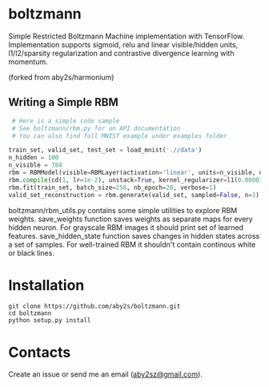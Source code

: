 # boltzmann
Simple Restricted Boltzmann Machine implementation with TensorFlow.
Implementation supports sigmoid, relu and linear visible/hidden units, l1/l2/sparsity regularization and contrastive divergence learning with momentum.

(forked from aby2s/harmonium)

## Writing a Simple RBM

```python
 # Here is a simple code sample
 # See boltzmann/rbm.py for an API documentation
 # You can also find full MNIST example under examples folder

train_set, valid_set, test_set = load_mnist('.//data')
n_hidden = 100
n_visible = 784
rbm = RBMModel(visible=RBMLayer(activation='linear', units=n_visible, use_bias=True, sampled=False), hidden=RBMLayer(activation='sigmoid', units=n_hidden, use_bias=True, sampled=True))
rbm.compile(cd(1, lr=1e-2), unstack=True, kernel_regularizer=l1(0.00001))
rbm.fit(train_set, batch_size=256, nb_epoch=20, verbose=1)
valid_set_reconstruction = rbm.generate(valid_set, sampled=False, n=1)
```
boltzmann/rbm_utils.py contains some simple utilities to explore RBM weights.
save_weights function saves weights as separate maps for every hidden neuron. For grayscale RBM images it should print set of learned features.
save_hidden_state function saves changes in hidden states across a set of samples. For well-trained RBM it shouldn't contain continous white or black lines.

# Installation

```shell
git clone https://github.com/aby2s/boltzmann.git
cd boltzmann
python setup.py install
```

# Contacts

Create an issue or send me an email (aby2sz@gmail.com).


